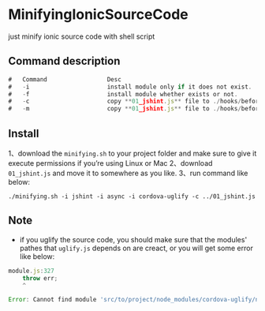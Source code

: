 # MinifyingIonicSourceCode
just minify ionic source code with shell script

## Command description
```js
#  	Command					Desc
#	-i  					install module only if it does not exist.
#   -f  					install module whether exists or not.
#   -c						copy **01_jshint.js** file to ./hooks/before_prepare/ only if it does not exist.
#   -m  					copy **01_jshint.js** file to ./hooks/before_prepare/ whether exists or not.
```

## Install 

1、download the `minifying.sh` to your project folder and  make sure to give it execute permissions if you’re using Linux or Mac
2、download `01_jshint.js` and move it to somewhere as you like.
3、run command like below:

```shell
./minifying.sh -i jshint -i async -i cordova-uglify -c ../01_jshint.js
```

## Note
* if you uglify the source code, you should make sure that the modules' pathes that `uglify.js` depends on are creact, or you will get some error like below:

```js
module.js:327
    throw err;
    ^

Error: Cannot find module 'src/to/project/node_modules/cordova-uglify/node_modules/1/uglify-js'

```
